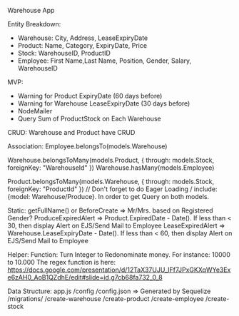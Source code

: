 Warehouse App

Entity Breakdown:
- Warehouse: City, Address, LeaseExpiryDate
- Product: Name, Category, ExpiryDate, Price
- Stock: WarehouseID, ProductID
- Employee: First Name,Last Name, Position, Gender, Salary, WarehouseID

MVP:
- Warning for Product ExpiryDate (60 days before)
- Warning for Warehouse LeaseExpiryDate (30 days before)
- NodeMailer
- Query Sum of ProductStock on Each Warehouse 

CRUD:
Warehouse and Product have CRUD 

Association:
Employee.belongsTo(models.Warehouse)

Warehouse.belongsToMany(models.Product, { through: models.Stock, foreignKey: "WarehouseId" })
Warehouse.hasMany(models.Employee)

Product.belongsToMany(models.Warehouse, { through: models.Stock, foreignKey: "ProductId" })
// Don't forget to do Eager Loading / include: {model: Warehouse/Produce}. In order to get Query on both models.

Static:
getFullName() or 
BeforeCreate  => Mr/Mrs. based on Registered Gender? 
ProduceExpiredAlert => Product.ExpiredDate - Date(). If less than < 30, then display Alert on EJS/Send Mail to Employee
LeaseExpiredAlert => Warehouse.LeaseExpiryDate - Date(). If less than < 60, then display Alert on EJS/Send Mail to Employee

Helper:
Function: Turn Integer to Redonominate money. For instance: 10000 to 10.000
The regex function is here: https://docs.google.com/presentation/d/12TaX37UJU_IFf7JPxGKXqWYe3Exe6zAH0_AoB1QZdhE/edit#slide=id.g7cb68fa732_0_8

Data Structure:
app.js
    /config
        /config.json => Generated by Sequelize
    /migrations/
        /create-warehouse
        /create-product
        /create-employee
        /create-stock
    